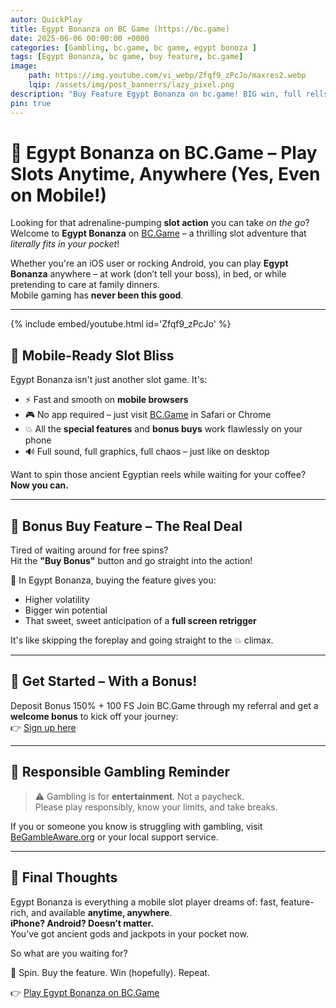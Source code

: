 ```yaml
---
autor: QuickPlay
title: Egypt Bonanza on BC Game (https://bc.game)
date: 2025-06-06 00:00:00 +0000
categories: [Gambling, bc.game, bc game, egypt bonoza ]
tags: [Egypt Bonanza, bc game, buy feature, bc.game]
image: 
    path: https://img.youtube.com/vi_webp/Zfqf9_zPcJo/maxres2.webp
    lqip: /assets/img/post_bannerrs/lazy_pixel.png
description: "Buy Feature Egypt Bonanza on bc.game! BIG win, full rells."
pin: true
---
```


# 🎰 Egypt Bonanza on BC.Game – Play Slots Anytime, Anywhere (Yes, Even on Mobile!)

Looking for that adrenaline-pumping **slot action** you can take *on the go*? Welcome to **Egypt Bonanza** on [BC.Game](https://bc.game/i-3ek4wfea8-n/) – a thrilling slot adventure that *literally fits in your pocket*!

Whether you're an iOS user or rocking Android, you can play **Egypt Bonanza** anywhere – at work (don’t tell your boss), in bed, or while pretending to care at family dinners.  
Mobile gaming has **never been this good**.

---

{% include embed/youtube.html id='Zfqf9_zPcJo' %}

## 📱 Mobile-Ready Slot Bliss

Egypt Bonanza isn't just another slot game. It's:

- ⚡ Fast and smooth on **mobile browsers**
- 🎮 No app required – just visit [BC.Game](https://bc.game/i-3ek4wfea8-n/) in Safari or Chrome
- 💥 All the **special features** and **bonus buys** work flawlessly on your phone
- 🔊 Full sound, full graphics, full chaos – just like on desktop

Want to spin those ancient Egyptian reels while waiting for your coffee?  
**Now you can.**

---

## 💸 Bonus Buy Feature – The Real Deal

Tired of waiting around for free spins?  
Hit the **"Buy Bonus"** button and go straight into the action!

🎯 In Egypt Bonanza, buying the feature gives you:
- Higher volatility
- Bigger win potential
- That sweet, sweet anticipation of a **full screen retrigger**

It's like skipping the foreplay and going straight to the 💥 climax.

---

## 🎁 Get Started – With a Bonus!

Deposit Bonus 150% + 100 FS 
Join BC.Game through my referral and get a **welcome bonus** to kick off your journey:  
👉 [Sign up here](https://bc.game/i-3ek4wfea8-n/)

---

## 🧠 Responsible Gambling Reminder

> ⚠️ Gambling is for **entertainment**. Not a paycheck.  
> Please play responsibly, know your limits, and take breaks.

If you or someone you know is struggling with gambling, visit [BeGambleAware.org](https://www.begambleaware.org) or your local support service.

---

## 🔗 Final Thoughts

Egypt Bonanza is everything a mobile slot player dreams of: fast, feature-rich, and available **anytime, anywhere**.  
**iPhone? Android? Doesn’t matter.**  
You’ve got ancient gods and jackpots in your pocket now.

So what are you waiting for?

🎰 Spin. Buy the feature. Win (hopefully). Repeat.

👉 [Play Egypt Bonanza on BC.Game](https://bc.game/i-3ek4wfea8-n/)
